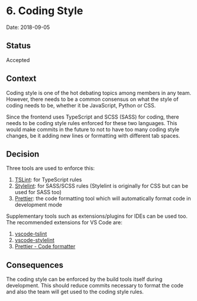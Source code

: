 # 6. Coding Style

Date: 2018-09-05

## Status

Accepted

## Context

Coding style is one of the hot debating topics among members in any team. However, there needs to be a common consensus on what the style of coding needs to be, whether it be JavaScript, Python or CSS.

Since the frontend uses TypeScript and SCSS (SASS) for coding, there needs to be coding style rules enforced for these two languages. This would make commits in the future to not to have too many coding style changes, be it adding new lines or formatting with different tab spaces.

## Decision

Three tools are used to enforce this:

1. [TSLint](https://palantir.github.io/tslint/): for TypeScript rules
2. [Stylelint](https://stylelint.io/): for SASS/SCSS rules (Stylelint is originally for CSS but can be used for SASS too)
3. [Prettier](https://prettier.io/): the code formatting tool which will automatically format code in development mode

Supplementary tools such as extensions/plugins for IDEs can be used too. The recommended extensions for VS Code are:

1. [vscode-tslint](https://marketplace.visualstudio.com/items?itemName=eg2.tslint)
2. [vscode-stylelint](https://marketplace.visualstudio.com/items?itemName=shinnn.stylelint)
3. [Prettier - Code formatter](https://marketplace.visualstudio.com/items?itemName=esbenp.prettier-vscode)

## Consequences

The coding style can be enforced by the build tools itself during development. This should reduce commits necessary to format the code and also the team will get used to the coding style rules.